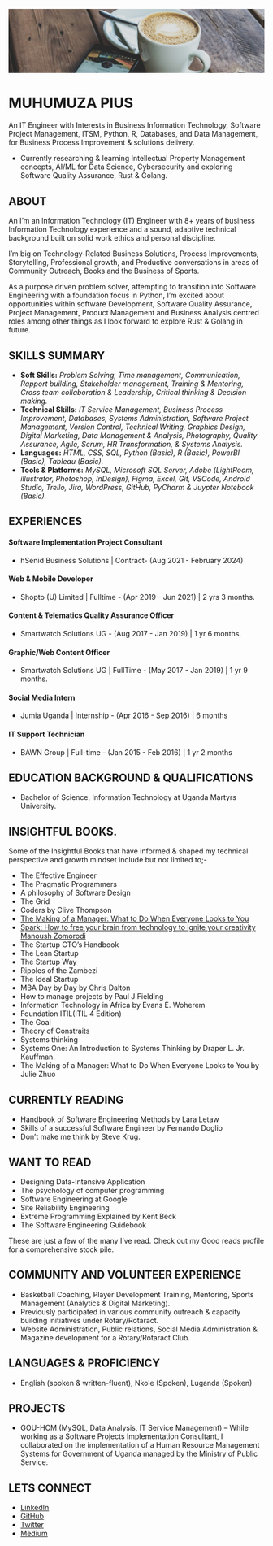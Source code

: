 ![piusnmuhumuza!](.github/piusnmuhumuza-cover.jpg)
# MUHUMUZA PIUS

An IT Engineer with Interests in Business Information Technology, Software Project Management, ITSM, Python, R, Databases, and Data Management, for Business Process Improvement & solutions delivery.
* Currently researching & learning Intellectual Property Management concepts, AI/ML for Data Science, Cybersecurity and exploring Software Quality Assurance, Rust & Golang.

## ABOUT

An I’m an lnformation Technology (IT) Engineer with 8+ years of business Information Technology experience and a sound, adaptive technical background built on solid work ethics and personal discipline. 

I’m big on Technology-Related Business Solutions, Process Improvements, Storytelling, Professional growth, and Productive conversations in areas of Community Outreach, Books and the Business of Sports.

As a purpose driven problem solver, attempting to transition into Software Engineering with a foundation focus in Python, I’m excited about opportunities within software Development, Software Quality Assurance, Project Management, Product Management and Business Analysis centred roles among other things as I look forward to explore Rust & Golang in future.

## SKILLS SUMMARY

* **Soft Skills:** _Problem Solving, Time management, Communication, Rapport building, Stakeholder management, Training & Mentoring, Cross team collaboration & Leadership, Critical thinking & Decision making._
* **Technical Skills:** _IT Service Management, Business Process Improvement, Databases, Systems Administration, Software Project Management, Version Control, Technical Writing, Graphics Design, Digital Marketing, Data Management & Analysis, Photography, Quality Assurance, Agile, Scrum, HR Transformation, & Systems Analysis._
* **Languages:** _HTML, CSS, SQL, Python (Basic), R (Basic), PowerBI (Basic), Tableau (Basic)._
* **Tools & Platforms:** _MySQL, Microsoft SQL Server, Adobe (LightRoom, illustrator, Photoshop, InDesign), Figma, Excel, Git, VSCode, Android Studio, Trello, Jira, WordPress, GitHub, PyCharm & Juypter Notebook (Basic)._


## EXPERIENCES

#### Software Implementation Project Consultant

* hSenid Business Solutions | Contract- (Aug 2021 - February 2024)

#### Web & Mobile Developer

* Shopto (U) Limited | Fulltime - (Apr 2019 - Jun 2021) | 2 yrs 3 months.

#### Content & Telematics Quality Assurance Officer

* Smartwatch Solutions UG - (Aug 2017 - Jan 2019) | 1 yr 6 months.

#### Graphic/Web Content Officer

* Smartwatch Solutions UG | FullTime - (May 2017 - Jan 2019) | 1 yr 9 months.

#### Social Media Intern

* Jumia Uganda | Internship - (Apr 2016 - Sep 2016) | 6 months

#### IT Support Technician

* BAWN Group | Full-time - (Jan 2015 - Feb 2016) | 1 yr 2 months

## EDUCATION BACKGROUND & QUALIFICATIONS

* Bachelor of Science, Information Technology at Uganda Martyrs University.

## INSIGHTFUL BOOKS.

Some of the Insightful Books that have informed & shaped my technical perspective and growth mindset include but not limited to;-
- The Effective Engineer 
- The Pragmatic Programmers
- A philosophy of Software Design 
- The Grid
- Coders by Clive Thompson 
- [The Making of a Manager: What to Do When Everyone Looks to You](https://www.goodreads.com/book/show/38821039-the-making-of-a-manager)
- [Spark: How to free your brain from technology to ignite your creativity
Manoush Zomorodi](https://www.goodreads.com/book/show/53886996-spark)
- The Startup CTO’s Handbook 
- The Lean Startup 
- The Startup Way
- Ripples of the Zambezi
- The Ideal Startup
- MBA Day by Day by Chris Dalton
- How to manage projects by Paul J Fielding 
- Information Technology in Africa by Evans E. Woherem
- Foundation ITIL(ITIL 4 Edition)
- The Goal
- Theory of Constraits
- Systems thinking
- Systems One: An Introduction to Systems Thinking by Draper L. Jr. Kauffman.
- The Making of a Manager: What to Do When Everyone Looks to You by Julie Zhuo

## CURRENTLY READING

- Handbook of Software Engineering Methods by Lara Letaw
- Skills of a successful Software Engineer by Fernando Doglio
- Don’t make me think by Steve Krug.

## WANT TO READ

- Designing Data-Intensive Application 
- The psychology of computer programming
- Software Engineering at Google
- Site Reliability Engineering 
- Extreme Programming Explained by Kent Beck
- The Software Engineering Guidebook

These are just a few of the many I’ve read. Check out my Good reads profile for a comprehensive stock pile.

## COMMUNITY AND VOLUNTEER EXPERIENCE

- Basketball Coaching, Player Development Training, Mentoring, Sports Management (Analytics & Digital Marketing).
- Previously participated in various community outreach & capacity building initiatives under Rotary/Rotaract.
- Website Administration, Public relations, Social Media Administration & Magazine development for a Rotary/Rotaract Club.

## LANGUAGES & PROFICIENCY

- English (spoken & written-fluent), Nkole (Spoken), Luganda (Spoken)

## PROJECTS

- GOU-HCM (MySQL, Data Analysis, IT Service Management) – While working as a Software Projects Implementation Consultant, I collaborated on the implementation of a Human Resource Management Systems for Government of Uganda managed by the Ministry of Public Service.

## LETS CONNECT

* [LinkedIn](https://www.linkedin.com/in/piusmwilson/)
* [GitHub](https://github.com/piusmwilson)
* [Twitter](https://twitter.com/piusmwilson)
* [Medium](https://piusmwilson.medium.com/)

<!--
**piusmwilson/piusmwilson** is a ✨ _special_ ✨ repository because its `README.md` (this file) appears on your GitHub profile.

Here are some ideas to get you started:

- 🔭 I’m currently working on ...
- 🌱 I’m currently learning ...
- 👯 I’m looking to collaborate on ...
- 🤔 I’m looking for help with ...
- 💬 Ask me about ...
- 📫 How to reach me: ...
- ⚡ Fun fact: ...

-->
